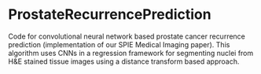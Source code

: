 # ProstateRecurrencePrediction
Code for convolutional neural network based prostate cancer recurrence prediction (implementation of our SPIE Medical Imaging paper). This algorithm uses CNNs in a regression framework for segmenting nuclei from H&E stained tissue images using a distance transform based approach.
